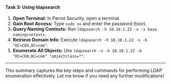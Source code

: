 #### Task 3: Using ldapsearch

1. **Open Terminal:** In Parrot Security, open a terminal.
2. **Gain Root Access:** Type `sudo su` and enter the password (toor).
3. **Query Naming Contexts:** Run `ldapsearch -h 10.10.1.22 -x -s base namingcontexts`.
4. **Retrieve Domain Info:** Execute `ldapsearch -h 10.10.1.22 -x -b "DC=CEH,DC=com"`.
5. **Enumerate All Objects:** Use `ldapsearch -x -h 10.10.1.22 -b "DC=CEH,DC=com" "objectclass=*"`.

---

This summary captures the key steps and commands for performing LDAP enumeration effectively. Let me know if you need any further modifications!